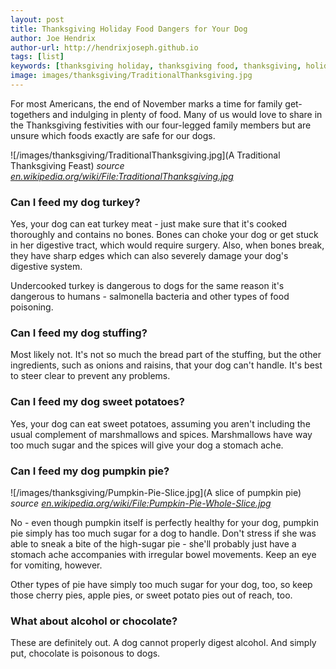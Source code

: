 ```yaml
---
layout: post
title: Thanksgiving Holiday Food Dangers for Your Dog
author: Joe Hendrix
author-url: http://hendrixjoseph.github.io
tags: [list]
keywords: [thanksgiving holiday, thanksgiving food, thanksgiving, holiday, food]
image: images/thanksgiving/TraditionalThanksgiving.jpg
---
```


For most Americans, the end of November marks a time for family get-togethers and indulging in plenty of food. Many of us would love to share in the Thanksgiving festivities with our four-legged family members but are unsure which foods exactly are safe for our dogs.

![/images/thanksgiving/TraditionalThanksgiving.jpg](A Traditional Thanksgiving Feast)
*source [en.wikipedia.org/wiki/File:TraditionalThanksgiving.jpg](https://en.wikipedia.org/wiki/File:TraditionalThanksgiving.jpg)*

### Can I feed my dog turkey?

Yes, your dog can eat turkey meat - just make sure that it's cooked thoroughly and contains no bones. Bones can choke your dog or get stuck in her digestive tract, which would require surgery. Also, when bones break, they have sharp edges which can also severely damage your dog's digestive system.

Undercooked turkey is dangerous to dogs for the same reason it's dangerous to humans - salmonella bacteria and other types of food poisoning.

### Can I feed my dog stuffing?

Most likely not. It's not so much the bread part of the stuffing, but the other ingredients, such as onions and raisins, that your dog can't handle. It's best to steer clear to prevent any problems.

### Can I feed my dog sweet potatoes?

Yes, your dog can eat sweet potatoes, assuming you aren't including the usual complement of marshmallows and spices. Marshmallows have way too much sugar and the spices will give your dog a stomach ache.

### Can I feed my dog pumpkin pie?

![/images/thanksgiving/Pumpkin-Pie-Slice.jpg](A slice of pumpkin pie)
*source [en.wikipedia.org/wiki/File:Pumpkin-Pie-Whole-Slice.jpg](https://en.wikipedia.org/wiki/File:Pumpkin-Pie-Whole-Slice.jpg)*

No - even though pumpkin itself is perfectly healthy for your dog, pumpkin pie simply has too much sugar for a dog to handle. Don't stress if she was able to sneak a bite of the high-sugar pie - she'll probably just have a stomach ache accompanies with irregular bowel movements. Keep an eye for vomiting, however.

Other types of pie have simply too much sugar for your dog, too, so keep those cherry pies, apple pies, or sweet potato pies out of reach, too.

### What about alcohol or chocolate?

These are definitely out. A dog cannot properly digest alcohol. And simply put, chocolate is poisonous to dogs.